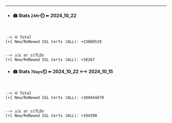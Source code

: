 

---
- #### 🖨️ **Stats** `24Hr`⏲️ ➼ 2024_10_22
```console


--> 🌐 Total
[+] New/ReNewed SSL Certs (ALL): +23860519


--> 🇦🇷 ar_ccTLDs
[+] New/ReNewed SSL Certs (ALL): +38267

```

- #### 🖨️ **Stats** `7Days`⏲️ ➼ 2024_10_22 <--> 2024_10_15
```console


--> 🌐 Total
[+] New/ReNewed SSL Certs (ALL): +109444470


--> 🇦🇷 ar_ccTLDs
[+] New/ReNewed SSL Certs (ALL): +194390

```

